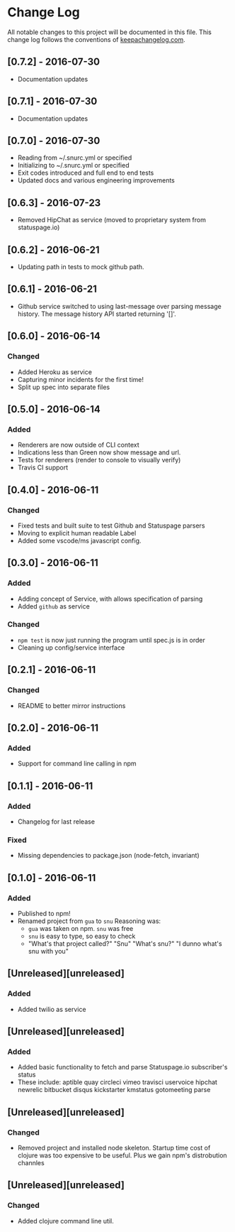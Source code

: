 # Change Log
All notable changes to this project will be documented in this file. This change log follows the conventions of [keepachangelog.com](http://keepachangelog.com/).

## [0.7.2] - 2016-07-30
- Documentation updates

## [0.7.1] - 2016-07-30
- Documentation updates

## [0.7.0] - 2016-07-30
- Reading from ~/.snurc.yml or specified
- Initializing to ~/.snurc.yml or specified
- Exit codes introduced and full end to end tests
- Updated docs and various engineering improvements

## [0.6.3] - 2016-07-23
- Removed HipChat as service (moved to proprietary system from statuspage.io)

## [0.6.2] - 2016-06-21
- Updating path in tests to mock github path.

## [0.6.1] - 2016-06-21
- Github service switched to using last-message over parsing message history.
  The message history API started returning '[]'.

## [0.6.0] - 2016-06-14
### Changed
- Added Heroku as service
- Capturing minor incidents for the first time!
- Split up spec into separate files

## [0.5.0] - 2016-06-14
### Added
- Renderers are now outside of CLI context
- Indications less than Green now show message and url.
- Tests for renderers (render to console to visually verify)
- Travis CI support

## [0.4.0] - 2016-06-11
### Changed
- Fixed tests and built suite to test Github and Statuspage parsers
- Moving to explicit human readable Label
- Added some vscode/ms javascript config.

## [0.3.0] - 2016-06-11
### Added
- Adding concept of Service, with allows specification of parsing
- Added `github` as service

### Changed
- `npm test` is now just running the program until spec.js is in order
- Cleaning up config/service interface

## [0.2.1] - 2016-06-11
### Changed
- README to better mirror instructions

## [0.2.0] - 2016-06-11
### Added
- Support for command line calling in npm

## [0.1.1] - 2016-06-11
### Added
- Changelog for last release

### Fixed
- Missing dependencies to package.json (node-fetch, invariant)

## [0.1.0] - 2016-06-11
### Added
- Published to npm!
- Renamed project from `gua` to `snu`
  Reasoning was:
    - `gua` was taken on npm. `snu` was free
    - `snu` is easy to type, so easy to check
    - "What's that project called?"
      "Snu"
      "What's snu?"
      "I dunno what's snu with you"

## [Unreleased][unreleased]
### Added
- Added twilio as service

## [Unreleased][unreleased]
### Added
- Added basic functionality to fetch and parse Statuspage.io subscriber's status
- These include:
    aptible
    quay
    circleci
    vimeo
    travisci
    uservoice
    hipchat
    newrelic
    bitbucket
    disqus
    kickstarter
    kmstatus
    gotomeeting
    parse

## [Unreleased][unreleased]
### Changed
- Removed project and installed node skeleton.
  Startup time cost of clojure was too expensive to be useful.
  Plus we gain npm's distrobution channles

## [Unreleased][unreleased]
### Changed
- Added clojure command line util.


